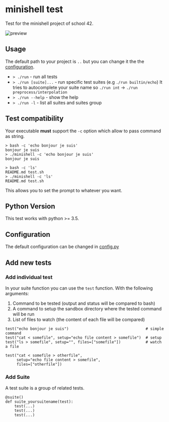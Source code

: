 # minishell test

Test for the minishell project of school 42.

![preview](preview.gif)

## Usage

The default path to your project is `..` but you can change it the the [configuration](src/config.py).

* `> ./run` - run all tests
* `> ./run [suite]...` - run specific test suites (e.g `./run builtin/echo`)
  It tries to autocomplete your suite name so `./run int` -> `./run preprocess/interpolation`
* `> ./run --help` - show the help
* `> ./run -l` - list all suites and suites group

## Test compatibility

Your executable **must** support the `-c` option which allow to pass command as string.

```
> bash -c 'echo bonjour je suis'
bonjour je suis
> ./minishell -c 'echo bonjour je suis'
bonjour je suis

> bash -c 'ls'
README.md test.sh
> ./minishell -c 'ls'
README.md test.sh
```

This allows you to set the prompt to whatever you want.

## Python Version

This test works with python >= 3.5.

## Configuration

The default configuration can be changed in [config.py](src/config.py)

## Add new tests

### Add individual test

In your suite function you can use the `test` function. With the following arguments:

1. Command to be tested (output and status will be compared to bash)
2. A command to setup the sandbox directory where the tested command will be run
3. List of files to watch (the content of each file will be compared)

```
test("echo bonjour je suis")                                  # simple command
test("cat < somefile", setup="echo file content > somefile")  # setup
test("ls > somefile", setup="", files=["somefile"])           # watch a file

test("cat < somefile > otherfile",
     setup="echo file content > somefile",
     files=["otherfile"])
```

### Add Suite

A test suite is a group of related tests.

```
@suite()
def suite_yoursuitename(test):
    test(...)
    test(...)
    test(...)
```

